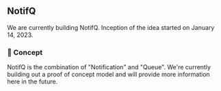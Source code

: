 ## NotifQ

We are currently building NotifQ. Inception of the idea started on January 14, 2023. 

### 👻 Concept

NotifQ is the combination of "Notification" and "Queue". We're currently building out a proof of concept model and will provide more information here in the future.  
